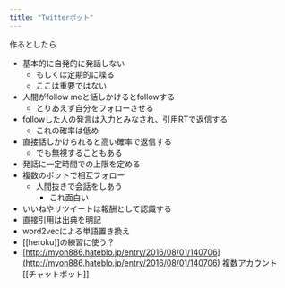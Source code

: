 ```yaml
---
title: "Twitterボット"
---
```


作るとしたら
- 基本的に自発的に発話しない
    - もしくは定期的に喋る
    - ここは重要ではない
- 人間がfollow meと話しかけるとfollowする
    - とりあえず自分をフォローさせる
- followした人の発言は入力とみなされ、引用RTで返信する
    - これの確率は低め
- 直接話しかけられると高い確率で返信する
    - でも無視することもある
- 発話に一定時間での上限を定める
- 複数のボットで相互フォロー
    - 人間抜きで会話をしあう
        - これ面白い
- いいねやリツイートは報酬として認識する
- 直接引用は出典を明記
- word2vecによる単語置き換え
- [[heroku]]の練習に使う？
- [http://myon886.hateblo.jp/entry/2016/08/01/140706](http://myon886.hateblo.jp/entry/2016/08/01/140706) 複数アカウント
[[チャットボット]]
